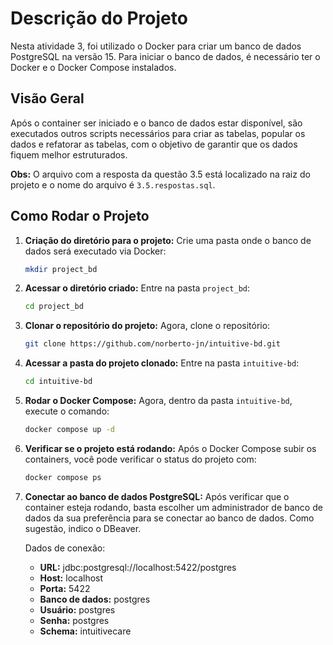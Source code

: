 # Descrição do Projeto

Nesta atividade 3, foi utilizado o Docker para criar um banco de dados PostgreSQL na versão 15. Para iniciar o banco de dados, é necessário ter o Docker e o Docker Compose instalados.

## Visão Geral

Após o container ser iniciado e o banco de dados estar disponível, são executados outros scripts necessários para criar as tabelas, popular os dados e refatorar as tabelas, com o objetivo de garantir que os dados fiquem melhor estruturados.

**Obs:** O arquivo com a resposta da questão 3.5 está localizado na raiz do projeto e o nome do arquivo é `3.5.respostas.sql`.

## Como Rodar o Projeto

1. **Criação do diretório para o projeto:**
   Crie uma pasta onde o banco de dados será executado via Docker:
   ```bash
   mkdir project_bd
   ```

2. **Acessar o diretório criado:**
   Entre na pasta `project_bd`:
   ```bash
   cd project_bd
   ```

3. **Clonar o repositório do projeto:**
   Agora, clone o repositório:
   ```bash
   git clone https://github.com/norberto-jn/intuitive-bd.git
   ```

4. **Acessar a pasta do projeto clonado:**
   Entre na pasta `intuitive-bd`:
   ```bash
   cd intuitive-bd
   ```

5. **Rodar o Docker Compose:**
   Agora, dentro da pasta `intuitive-bd`, execute o comando:
   ```bash
   docker compose up -d
   ```

6. **Verificar se o projeto está rodando:**
   Após o Docker Compose subir os containers, você pode verificar o status do projeto com:
   ```bash
   docker compose ps
   ```

7. **Conectar ao banco de dados PostgreSQL:**
   Após verificar que o container esteja rodando, basta escolher um administrador de banco de dados da sua preferência para se conectar ao banco de dados. Como sugestão, indico o DBeaver.

   Dados de conexão:

   - **URL:** jdbc:postgresql://localhost:5422/postgres
   - **Host:** localhost
   - **Porta:** 5422
   - **Banco de dados:** postgres
   - **Usuário:** postgres
   - **Senha:** postgres
   - **Schema:** intuitivecare